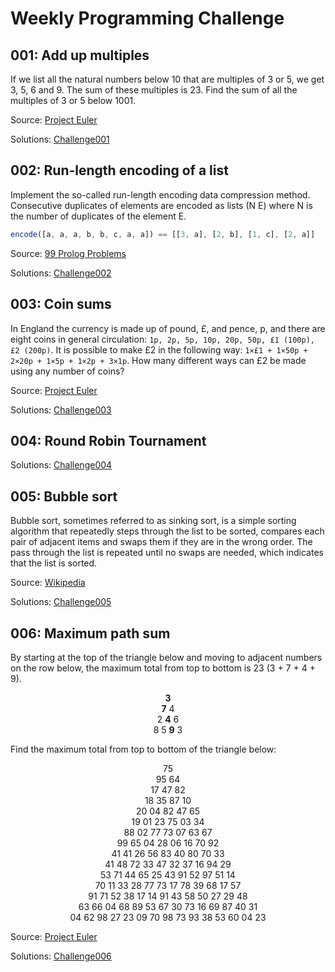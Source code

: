 # Weekly Programming Challenge

## 001: Add up multiples

If we list all the natural numbers below 10 that are multiples of 3 or 5, we get 3, 5, 6 and 9. The sum of these multiples is 23.
Find the sum of all the multiples of 3 or 5 below 1001.

Source: [Project Euler](https://projecteuler.net/problem=1)

Solutions: [Challenge001](challenges/001/solutions.md)

## 002: Run-length encoding of a list

Implement the so-called run-length encoding data compression method. Consecutive duplicates of elements are encoded as lists (N E) where N is the number of duplicates of the element E.

```javascript
encode([a, a, a, b, b, c, a, a]) == [[3, a], [2, b], [1, c], [2, a]]
```

Source: [99 Prolog Problems](http://www.ic.unicamp.br/~meidanis/courses/mc336/2009s2/prolog/problemas/p10.pl)

Solutions: [Challenge002](challenges/002/solutions.md)

## 003: Coin sums

In England the currency is made up of pound, £, and pence, p, and there are eight coins in general circulation: `1p, 2p, 5p, 10p, 20p, 50p, £1 (100p), £2 (200p)`. It is possible to make £2 in the following way: `1×£1 + 1×50p + 2×20p + 1×5p + 1×2p + 3×1p`. How many different ways can £2 be made using any number of coins?

Source: [Project Euler](https://projecteuler.net/problem=31)

Solutions: [Challenge003](challenges/003/solutions.md)

## 004: Round Robin Tournament

Solutions: [Challenge004](challenges/004/solutions.md)

## 005: Bubble sort

Bubble sort, sometimes referred to as sinking sort, is a simple sorting algorithm that repeatedly steps through the list to be sorted, compares each pair of adjacent items and swaps them if they are in the wrong order. The pass through the list is repeated until no swaps are needed, which indicates that the list is sorted.

Source: [Wikipedia](https://en.wikipedia.org/wiki/Bubble_sort)

Solutions: [Challenge005](challenges/005/solutions.md)

## 006: Maximum path sum

By starting at the top of the triangle below and moving to adjacent numbers on the row below, the maximum total from top to bottom is 23 (3 + 7 + 4 + 9).

<p align="center">
   <strong>3</strong><br>
  <strong>7</strong> 4<br>
 2 <strong>4</strong> 6<br>
8 5 <strong>9</strong> 3
</p>

Find the maximum total from top to bottom of the triangle below:

<p align="center">
75<br>
95 64<br>
17 47 82<br>
18 35 87 10<br>
20 04 82 47 65<br>
19 01 23 75 03 34<br>
88 02 77 73 07 63 67<br>
99 65 04 28 06 16 70 92<br>
41 41 26 56 83 40 80 70 33<br>
41 48 72 33 47 32 37 16 94 29<br>
53 71 44 65 25 43 91 52 97 51 14<br>
70 11 33 28 77 73 17 78 39 68 17 57<br>
91 71 52 38 17 14 91 43 58 50 27 29 48<br>
63 66 04 68 89 53 67 30 73 16 69 87 40 31<br>
04 62 98 27 23 09 70 98 73 93 38 53 60 04 23
</p>

Source: [Project Euler](https://projecteuler.net/problem=18)

Solutions: [Challenge006](challenges/006/solutions.md)
